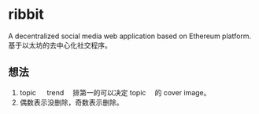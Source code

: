 # ribbit

A decentralized social media web application based on Ethereum platform. 基于以太坊的去中心化社交程序。

## 想法

1.  topic 　 trend 　排第一的可以决定 topic 　的 cover image。
2.  偶数表示没删除，奇数表示删除。
